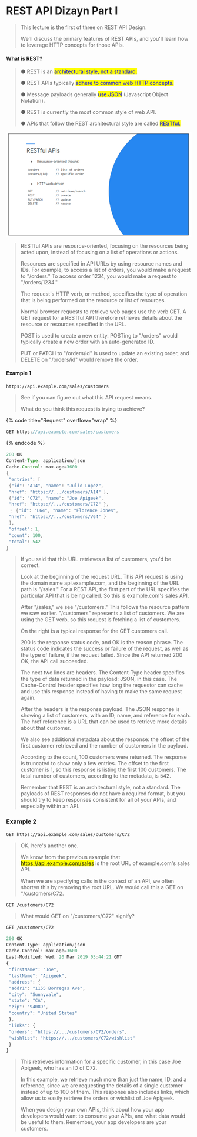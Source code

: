 # REST API Dizayn Part I

> This lecture is the first of three on REST API Design.
>
> We'll discuss the primary features of REST APIs, and you'll learn how to leverage HTTP concepts for those APIs.

#### What is REST?

> ● REST is an <mark style="color:blue;">architectural style, not a standard.</mark>
>
> ● REST APIs typically <mark style="color:blue;">adhere to common web HTTP concepts.</mark>
>
> ● Message payloads generally <mark style="color:blue;">use JSON</mark> (Javascript Object Notation).
>
> ● REST is currently the most common style of web API.
>
> ● APIs that follow the REST architectural style are called <mark style="color:blue;">RESTful.</mark>

![](../.gitbook/assets/Restfull.png)

> RESTful APIs are resource-oriented, focusing on the resources being acted upon, instead of focusing on a list of operations or actions.
>
> Resources are specified in API URLs by using resource names and IDs. For example, to access a list of orders, you would make a request to "/orders." To access order 1234, you would make a request to "/orders/1234."
>
> The request's HTTP verb, or method, specifies the type of operation that is being performed on the resource or list of resources.
>
> Normal browser requests to retrieve web pages use the verb GET. A GET request for a RESTful API therefore retrieves details about the resource or resources specified in the URL.
>
> POST is used to create a new entity. POSTing to "/orders" would typically create a new order with an auto-generated ID.
>
> PUT or PATCH to "/orders/id" is used to update an existing order, and DELETE on "/orders/id" would remove the order.

#### Example 1

```
https://api.example.com/sales/customers
```

> See if you can figure out what this API request means.
>
> What do you think this request is trying to achieve?

{% code title="Request" overflow="wrap" %}
```javascript
GET https://api.example.com/sales/customers
```
{% endcode %}

```java
200 OK
Content-Type: application/json
Cache-Control: max-age=3600
{
 "entries": [
 {"id": "A14", "name": "Julio Lopez",
 "href": "https://.../customers/A14" },
 {"id": "C72", "name": "Joe Apigeek",
 "href": "https://.../customers/C72" },
 ⋮ {"id": "L64", "name": "Florence Jones",
 "href": "https://.../customers/V64" }
 ],
 "offset": 1,
 "count": 100,
 "total": 542
}
```

> If you said that this URL retrieves a list of customers, you'd be correct.
>
> Look at the beginning of the request URL. This API request is using the domain name api.example.com, and the beginning of the URL path is "/sales." For a REST API, the first part of the URL specifies the particular API that is being called. So this is example.com's sales API.
>
> After "/sales," we see "/customers." This follows the resource pattern we saw earlier. "/customers" represents a list of customers. We are using the GET verb, so this request is fetching a list of customers.
>
> On the right is a typical response for the GET customers call.
>
> 200 is the response status code, and OK is the reason phrase. The status code indicates the success or failure of the request, as well as the type of failure, if the request failed. Since the API returned 200 OK, the API call succeeded.
>
> The next two lines are headers. The Content-Type header specifies the type of data returned in the payload: JSON, in this case. The Cache-Control header specifies how long the requestor can cache and use this response instead of having to make the same request again.
>
> After the headers is the response payload. The JSON response is showing a list of customers, with an ID, name, and reference for each. The href reference is a URL that can be used to retrieve more details about that customer.
>
> We also see additional metadata about the response: the offset of the first customer retrieved and the number of customers in the payload.
>
> According to the count, 100 customers were returned. The response is truncated to show only a few entries. The offset to the first customer is 1, so this response is listing the first 100 customers. The total number of customers, according to the metadata, is 542.
>
> Remember that REST is an architectural style, not a standard. The payloads of REST responses do not have a required format, but you should try to keep responses consistent for all of your APIs, and especially within an API.

### Example 2

```uri
GET https://api.example.com/sales/customers/C72
```

> OK, here's another one.
>
> We know from the previous example that <mark style="color:blue;">https://api.example.com/sales</mark> is the root URL of example.com's sales API.
>
> When we are specifying calls in the context of an API, we often shorten this by removing the root URL. We would call this a GET on "/customers/C72.

```
GET /customers/C72
```

> What would GET on "/customers/C72" signify?

```
GET /customers/C72
```

```javascript
200 OK
Content-Type: application/json
Cache-Control: max-age=3600
Last-Modified: Wed, 20 Mar 2019 03:44:21 GMT
{
 "firstName": "Joe",
 "lastName": "Apigeek",
 "address": {
 "addr1": "1155 Borregas Ave",
 "city": "Sunnyvale",
 "state": "CA",
 "zip": "94089",
 "country": "United States"
 },
 "links": {
 "orders": "https://.../customers/C72/orders",
 "wishlist": "https://.../customers/C72/wishlist"
 }
}
```

> This retrieves information for a specific customer, in this case Joe Apigeek, who has an ID of C72.
>
> In this example, we retrieve much more than just the name, ID, and a reference, since we are requesting the details of a single customer instead of up to 100 of them. This response also includes links, which allow us to easily retrieve the orders or wishlist of Joe Apigeek.
>
> When you design your own APIs, think about how your app developers would want to consume your APIs, and what data would be useful to them. Remember, your app developers are your customers.
